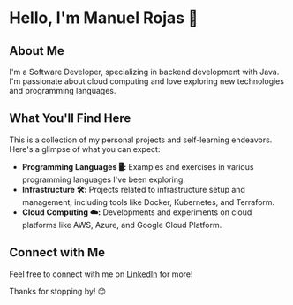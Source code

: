 # Hello, I'm Manuel Rojas 👋

## About Me

I'm a Software Developer, specializing in backend development with Java. I'm passionate about cloud computing and love exploring new technologies and programming languages.

## What You'll Find Here

This is a collection of my personal projects and self-learning endeavors. Here's a glimpse of what you can expect:

- **Programming Languages 🖥️:** Examples and exercises in various programming languages I've been exploring.
- **Infrastructure 🛠️:** Projects related to infrastructure setup and management, including tools like Docker, Kubernetes, and Terraform.
- **Cloud Computing ☁️:** Developments and experiments on cloud platforms like AWS, Azure, and Google Cloud Platform.

## Connect with Me

Feel free to connect with me on [LinkedIn](https://www.linkedin.com/in/manuel-rojas-ramos) for more!

Thanks for stopping by! 😊
